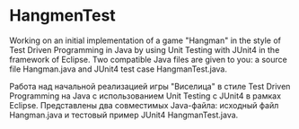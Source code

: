 # HangmenTest
Working on an initial implementation of 
a game "Hangman" in the style of Test Driven Programming in Java by using 
Unit Testing with JUnit4 in the framework of Eclipse. Two compatible Java 
files are given to you: a source file Hangman.java and JUnit4 test case 
HangmanTest.java.

Работа над начальной реализацией игры "Виселица" в стиле Test Driven Programming на Java с использованием Unit Testing с JUnit4 в рамках Eclipse. Представлены два совместимых Java-файла: исходный файл Hangman.java и тестовый пример JUnit4 HangmanTest.java.
